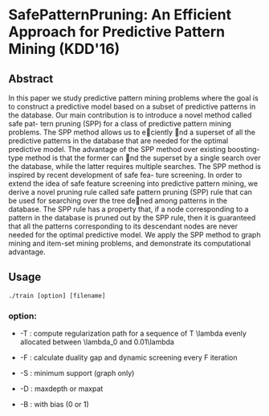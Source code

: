 # SafePatternPruning: An Efficient Approach for Predictive Pattern Mining (KDD'16)

## Abstract
In this paper we study predictive pattern mining problems
where the goal is to construct a predictive model based on
a subset of predictive patterns in the database. Our main
contribution is to introduce a novel method called safe pat-
tern pruning (SPP) for a class of predictive pattern mining
problems. The SPP method allows us to eciently nd a superset
of all the predictive patterns in the database that are
needed for the optimal predictive model. The advantage of
the SPP method over existing boosting-type method is that
the former can nd the superset by a single search over the
database, while the latter requires multiple searches. The
SPP method is inspired by recent development of safe fea-
ture screening. In order to extend the idea of safe feature
screening into predictive pattern mining, we derive a novel
pruning rule called safe pattern pruning (SPP) rule that can
be used for searching over the tree dened among patterns
in the database. The SPP rule has a property that, if a node
corresponding to a pattern in the database is pruned out by
the SPP rule, then it is guaranteed that all the patterns
corresponding to its descendant nodes are never needed for
the optimal predictive model. We apply the SPP method
to graph mining and item-set mining problems, and demonstrate
its computational advantage.

## Usage

`./train [option] [filename]`

### option: 
- -T : compute regularization path for a sequence of T \lambda evenly allocated between \lambda_0 and 0.01\lambda

- -F : calculate duality gap and dynamic screening every F iteration

- -S : minimum support (graph only)

- -D : maxdepth or maxpat

- -B : with bias (0 or 1)
